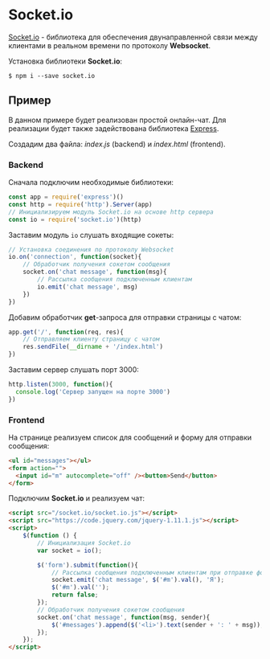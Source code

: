 # Socket.io
[Socket.io](https://socket.io) - библиотека для обеспечения двунаправленной связи между клиентами в реальном времени по протоколу **Websocket**.

Установка библиотеки **Socket.io**:
```
$ npm i --save socket.io
```
## Пример
В данном примере будет реализован простой онлайн-чат. Для реализации будет также задействована библиотека [Express](Javascript/Node/Express.md).

Создадим два файла: *index.js* (backend) и *index.html* (frontend).
### Backend
Сначала подключим необходимые библиотеки:
```javascript
const app = require('express')()
const http = require('http').Server(app)
// Инициализируем модуль Socket.io на основе http сервера
const io = require('socket.io')(http)
```
Заставим модуль `io` слушать входящие сокеты:
```javascript
// Установка соединения по протоколу Websocket
io.on('connection', function(socket){
	// Обработчик получения сокетом сообщения
	socket.on('chat message', function(msg){
		// Рассылка сообщения подключенным клиентам
    	io.emit('chat message', msg)
  	})
})
```
Добавим обработчик **get**-запроса для отправки страницы с чатом:
```javascript
app.get('/', function(req, res){
	// Отправляем клиенту страницу с чатом
	res.sendFile(__dirname + '/index.html')
})
```
Заставим сервер слушать порт 3000:
```javascript
http.listen(3000, function(){
  console.log('Сервер запущен на порте 3000')
})
```
### Frontend
На странице реализуем список для сообщений и форму для отправки сообщения:
```html
<ul id="messages"></ul>
<form action="">
  <input id="m" autocomplete="off" /><button>Send</button>
</form>
```
Подключим **Socket.io** и реализуем чат:
```html
<script src="/socket.io/socket.io.js"></script>
<script src="https://code.jquery.com/jquery-1.11.1.js"></script>
<script>
  	$(function () {
  		// Инициализация Socket.io
        var socket = io();

        $('form').submit(function(){
        	// Рассылка сообщения подключенным клиентам при отправке формы
          	socket.emit('chat message', $('#m').val(), 'Я');
         	$('#m').val('');
          	return false;
        });
		// Обработчик получения сокетом сообщения
        socket.on('chat message', function(msg, sender){
          	$('#messages').append($('<li>').text(sender + ': ' + msg));
        });
    });
</script>
```

